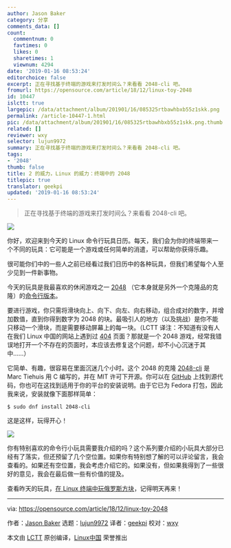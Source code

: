 ```yaml
---
author: Jason Baker
category: 分享
comments_data: []
count:
  commentnum: 0
  favtimes: 0
  likes: 0
  sharetimes: 1
  viewnum: 4294
date: '2019-01-16 08:53:24'
editorchoice: false
excerpt: 正在寻找基于终端的游戏来打发时间么？来看看 2048-cli 吧。
fromurl: https://opensource.com/article/18/12/linux-toy-2048
id: 10447
islctt: true
largepic: /data/attachment/album/201901/16/085325rtbawhbxb55z1skk.png
permalink: /article-10447-1.html
pic: /data/attachment/album/201901/16/085325rtbawhbxb55z1skk.png.thumb.jpg
related: []
reviewer: wxy
selector: lujun9972
summary: 正在寻找基于终端的游戏来打发时间么？来看看 2048-cli 吧。
tags:
- '2048'
thumb: false
title: 2 的威力，Linux 的威力：终端中的 2048
titlepic: true
translator: geekpi
updated: '2019-01-16 08:53:24'
---
```



> 
> 正在寻找基于终端的游戏来打发时间么？来看看 2048-cli 吧。
> 
> 
> 


![](/data/attachment/album/201901/16/085325rtbawhbxb55z1skk.png)


你好，欢迎来到今天的 Linux 命令行玩具日历。每天，我们会为你的终端带来一个不同的玩具：它可能是一个游戏或任何简单的消遣，可以帮助你获得乐趣。


很可能你们中的一些人之前已经看过我们日历中的各种玩具，但我们希望每个人至少见到一件新事物。


今天的玩具是我最喜欢的休闲游戏之一 [2048](https://github.com/gabrielecirulli/2048) （它本身就是另外一个克隆品的克隆）的[命令行版本](https://github.com/tiehuis/2048-cli)。


要进行游戏，你只需将滑块向上、向下、向左、向右移动，组合成对的数字，并增加数值，直到你得到数字为 2048 的块。最吸引人的地方（以及挑战）是你不能只移动一个滑块，而是需要移动屏幕上的每一块。（LCTT 译注：不知道有没有人在我们 Linux 中国的网站上遇到过 [404](https://linux.cn/404) 页面？那就是一个 2048 游戏，经常我错误地打开一个不存在的页面时，本应该去修复这个问题，却不小心沉迷于其中……）


它简单、有趣，很容易在里面沉迷几个小时。这个 2048 的克隆 [2048-cli](https://github.com/tiehuis/2048-cli) 是 Marc Tiehuis 用 C 编写的，并在 MIT 许可下开源。你可以在 [GitHub](https://github.com/tiehuis/2048-cli) 上找到源代码，你也可在这找到适用于你的平台的安装说明。由于它已为 Fedora 打包，因此我来说，安装就像下面那样简单：



```
$ sudo dnf install 2048-cli
```

这是这样，玩得开心！


![](/data/attachment/album/201901/16/085326q344s654stst563c.gif)


你有特别喜欢的命令行小玩具需要我介绍的吗？这个系列要介绍的小玩具大部分已经有了落实，但还预留了几个空位置。如果你有特别想了解的可以评论留言，我会查看的。如果还有空位置，我会考虑介绍它的。如果没有，但如果我得到了一些很好的意见，我会在最后做一些有价值的提及。


查看昨天的玩具，[在 Linux 终端中玩俄罗斯方块](https://opensource.com/article/18/12/linux-toy-tetris)，记得明天再来！




---


via: <https://opensource.com/article/18/12/linux-toy-2048>


作者：[Jason Baker](https://opensource.com/users/jason-baker) 选题：[lujun9972](https://github.com/lujun9972) 译者：[geekpi](https://github.com/geekpi) 校对：[wxy](https://github.com/wxy)


本文由 [LCTT](https://github.com/LCTT/TranslateProject) 原创编译，[Linux中国](https://linux.cn/) 荣誉推出